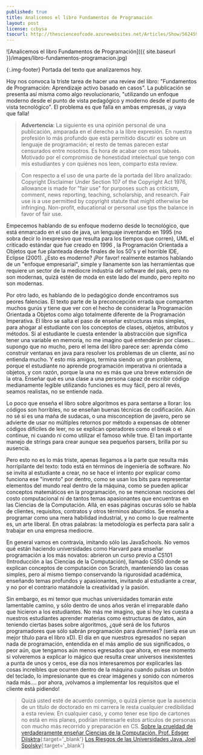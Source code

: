 ```yaml
---
published: true
title: Analicemos el libro Fundamentos de Programación
layout: post
license: ccbysa
tsocurl: http://thescienceofcode.azurewebsites.net/Articles/Show/5624590a0e6ed3e1bc99aa13
---
```

![Analicemos el libro Fundamentos de Programación]({{ site.baseurl }}/images/libro-fundamentos-programacion.jpg)

{:.img-footer}
Portada del texto que analizaremos hoy.

Hoy nos convoca la triste tarea de hacer una review del libro: "Fundamentos de Programación: Aprendizaje activo basado en casos". La publicación se presenta así misma como algo revolucionario, "utilizando un enfoque moderno desde el punto de vista pedagógico y moderno desde el punto de vista tecnológico". El problema es que falla en ambas empresas, ¡y vaya que falla!
<!--more-->

> **Advertencia**: La siguiente es una opinión personal de una publicación, amparada en el derecho a la libre expresión. En nuestra profesión lo más profundo que está permitido discutir es sobre un lenguaje de programación; el resto de temas parecen estar censurados entre nosotros. Es hora de acabar con esos tabués. Motivado por el compromiso de honestidad intelectual que tengo con mis estudiantes y con quiénes nos leen, comparto esta review. 

> Con respecto a el uso de una parte de la portada del libro analizado: Copyright Disclaimer Under Section 107 of the Copyright Act 1976, allowance is made for "fair use" for purposes such as criticism, comment, news reporting, teaching, scholarship, and research. Fair use is a use permitted by copyright statute that might otherwise be infringing. Non-profit, educational or personal use tips the balance in favor of fair use.

Empecemos hablando de su enfoque moderno desde lo tecnológico, que está enmarcado en el uso de java, un lenguaje inventando en 1995 (no sobra decir lo inexpresivo que resulta para los tiempos que corren), UML el criticado estándar que fue creado en 1996 , la Programación Orientada a Objetos que fue planteada desde finales de los 50's y el horrible IDE, Eclipse (2001). ¿Esto es moderno? ¡Por favor! realmente estamos hablando de un "enfoque empresarial", simple y llanamente son las herramientas que requiere un sector de la mediocre industria del software del país, pero no son modernas, quizá estén de moda en este lado del mundo, pero repito no son modernas. 

Por otro lado, es hablando de lo pedagógico donde encontramos sus peores falencias. El texto parte de la preconcepción errada que comparten muchos gurús y tiene que ver con el hecho de considerar la Programación Orientada a Objetos como algo totalmente diferente de la Programación Imperativa. El libro se salta el paso de enseñar estructuras más simples, para ahogar al estudiante con los conceptos de clases, objetos, atributos y métodos. Si al estudiante le cuesta entender la abstracción que significa tener una variable en memoria, no me imagino qué entenderán por clases... supongo que no mucho, pero el lema del libro parece ser: aprenda cómo construir ventanas en java para resolver los problemas de un cliente, así no entienda mucho. Y esto mis amigos, termina siendo un gran problema, porque el estudiante no aprende programación imperativa ni orientada a objetos, y con razón, porque la una no es más que una breve extensión de la otra. Enseñar qué es una clase a una persona capaz de escribir código medianamente legible utilizando funciones es muy fácil, pero al revés, seamos realistas, no se entiende nada. 

Lo poco que enseña el libro sobre algoritmos es para sentarse a llorar: los códigos son horribles, no se enseñan buenas técnicas de codificación. Aún no sé si es una maña de sudacas, o una misconception de javero, pero se advierte de usar no múltiples retornos por método a expensas de obtener códigos difíciles de leer, no se explican operadores como el break o el continue, ni cuando ni como utilizar el famoso while true. El tan importante manejo de strings para crear aunque sea pequeños parsers, brilla por su ausencia. 

Pero esto no es lo más triste, apenas llegamos a la parte que resulta más horripilante del texto: todo está en términos de ingeniería de software. No se invita al estudiante a crear, no se hace el intento por explicar como funciona ese "invento" por dentro, como se usan los bits para representar elementos del mundo real dentro de la máquina, como se pueden aplicar conceptos matemáticos en la programación, no se mencionan nociones del costo computacional ni de tantos temas apasionantes que encuentras en las Ciencias de la Computación. Allá, en esas páginas oscuras sólo se habla de clientes, requisitos, contratos y otros términos aburridos. Se enseña a programar como una mera habilidad industrial, y no como lo que realmente es, un arte liberal. En otras palabras: la metodología es perfecta para salir a trabajar en una empresa mediocre. 

En general vamos en contravía, imitando sólo las JavaSchools. No vemos qué están haciendo universidades como Harvard para enseñar programación a los más novatos: abrieron un curso previo a CS101 (Introducción a las Ciencias de la Computación), llamado CS50 donde se explican conceptos de computación con Scratch, manteniendo las cosas simples, pero al mismo tiempo conservando la rigurosidad académica, enseñando temas profundos y apasionantes, invitando al estudiante a crear, y no por el contrario matándole la creatividad y la pasión. 

Sin embargo, es mi temor que muchas universidades tomarán este lamentable camino, y sólo dentro de unos años verán el irreparable daño que hicieron a los estudiantes. No más me imagino, que si hoy les cuesta a nuestros estudiantes aprender materias como estructuras de datos, aún teniendo ciertas bases sobre algoritmos, ¿qué será de los futuros programadores que sólo sabrán programación para dummies? (sería ese un mejor título para el libro xD). El día en que nuestros egresados no sepan nada de programación, entendida en el más amplio de sus significados, o peor aún, que tengamos aún menos egresados que ahora, en ese momento si volveremos a explicar lo mágico que resulta crear universos inexistentes a punta de unos y ceros, ese día nos interesaremos por explicarles las cosas increíbles que ocurren dentro de la máquina cuando pulsas un botón del teclado, lo impresionante que es crear imágenes y sonido con números nada más.... por ahora, ¡volvamos a implementar los requisitos que el cliente está pidiendo! 

> Quizá usted esté de acuerdo conmigo, o quizá piense que la ausencia de un título de doctorado en mi carrera le resta cualquier credibilidad a esta review. En cualquier caso, y como tener ese tipo de cartones no está en mis planes, podrían interesarle estos artículos de personas con mucho más recorrido y preparación en CS. 
> [Sobre la crueldad de verdaderamente enseñar Ciencias de la Computación. Prof. Edsger Dijsktra](https://blog.smaldone.com.ar/2006/07/29/que-es-la-computacion/){:target='_blank'}
> [Los Riesgos de las Universidades Java. Joel Spolsky](https://blog.smaldone.com.ar/2010/06/01/los-riesgos-de-las-universidades-java/){:target='_blank'}
